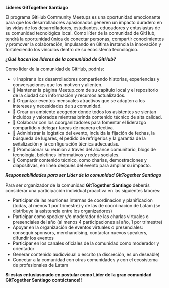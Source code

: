 **Lideres GitTogether Santiago**

El programa GitHub Community Meetups es una oportunidad emocionante para que los desarrolladores apasionados generen un impacto duradero en las vidas de los desarrolladores, estudiantes, educadores y entusiastas de su comunidad tecnológica local.
Como líder de la comunidad de GitHub, tendrá la oportunidad única de conectar personas, compartir conocimientos y promover la colaboración, impulsando en última instancia la innovación y fortaleciendo los vínculos dentro de su ecosistema tecnológico.

***¿Qué hacen los líderes de la comunidad de GitHub?***

Como líder de la comunidad de GitHub, podrás:
* 💡 Inspirar a los desarrolladores compartiendo historias, experiencias y conversaciones que los motiven y alienten.
* 📝 Mantener la página Meetup.com de su capítulo local y el repositorio de la ciudad con información y recursos actualizados.
* 📅 Organizar eventos mensuales atractivos que se adapten a los intereses y necesidades de su comunidad.
* 🙌 Crear un ambiente acogedor donde todos los asistentes se sientan incluidos y valorados mientras brinda contenido técnico de alta calidad.
* 🤝 Colaborar con los coorganizadores para fomentar el liderazgo compartido y delegar tareas de manera efectiva.
* 🎫 Administrar la logística del evento, incluida la fijación de fechas, la búsqueda de lugares, el pedido de refrigerios y la garantía de la señalización y la configuración técnica adecuadas.
* 📣 Promocionar su reunión a través del alcance comunitario, blogs de tecnología, boletines informativos y redes sociales.
* 🎥 Compartir contenido técnico, como charlas, demostraciones y diapositivas, en línea después del evento para ampliar su impacto.

***Responsabilidades para ser Lider de la comunidad GitTogether Santiago***

Para ser organizador de la comunidad **GitTogether Santiago** deberás considerar una participación individual proactiva en las siguientes labores:
* Participar de las reuniones internas de coordinacion y planificacion (todas, al menos 1 por trimestre) y de las de coordinacion de Latam (se distribuye la asistencia entre los organizadores)
* Participar como speaker y/o moderador de las charlas virtuales o presenciales del año (al menos 4 participaciones al año, 1 por trimestre)
* Apoyar en la organización de eventos virtuales o presenciales: conseguir sponsors, merchandising, contactar nuevos speakers, difundir los eventos
* Participar en los canales oficiales de la comunidad como moderador y orientador
* Generar contenido audiovisual o escrito (a discreción, es un deseable)
* Conectar a la comunidad con otras comunidades y con el ecosistema de profesionales de Latam

**Si estas entusiasmado en postular como Lider de la gran comunidad GitTogether Santiago contáctanos!!**
